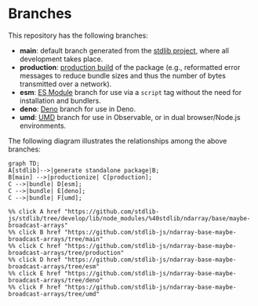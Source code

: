 <!--

@license Apache-2.0

Copyright (c) 2022 The Stdlib Authors.

Licensed under the Apache License, Version 2.0 (the "License");
you may not use this file except in compliance with the License.
You may obtain a copy of the License at

    http://www.apache.org/licenses/LICENSE-2.0

Unless required by applicable law or agreed to in writing, software
distributed under the License is distributed on an "AS IS" BASIS,
WITHOUT WARRANTIES OR CONDITIONS OF ANY KIND, either express or implied.
See the License for the specific language governing permissions and
limitations under the License.

-->

# Branches

This repository has the following branches:

-   **main**: default branch generated from the [stdlib project][stdlib-url], where all development takes place.
-   **production**: [production build][production-url] of the package (e.g., reformatted error messages to reduce bundle sizes and thus the number of bytes transmitted over a network).
-   **esm**: [ES Module][esm-url] branch for use via a `script` tag without the need for installation and bundlers.
-   **deno**: [Deno][deno-url] branch for use in Deno.
-   **umd**: [UMD][umd-url] branch for use in Observable, or in dual browser/Node.js environments.

The following diagram illustrates the relationships among the above branches:

```mermaid
graph TD;
A[stdlib]-->|generate standalone package|B;
B[main] -->|productionize| C[production];
C -->|bundle| D[esm];
C -->|bundle| E[deno];
C -->|bundle| F[umd];

%% click A href "https://github.com/stdlib-js/stdlib/tree/develop/lib/node_modules/%40stdlib/ndarray/base/maybe-broadcast-arrays"
%% click B href "https://github.com/stdlib-js/ndarray-base-maybe-broadcast-arrays/tree/main"
%% click C href "https://github.com/stdlib-js/ndarray-base-maybe-broadcast-arrays/tree/production"
%% click D href "https://github.com/stdlib-js/ndarray-base-maybe-broadcast-arrays/tree/esm"
%% click E href "https://github.com/stdlib-js/ndarray-base-maybe-broadcast-arrays/tree/deno"
%% click F href "https://github.com/stdlib-js/ndarray-base-maybe-broadcast-arrays/tree/umd"
```

[stdlib-url]: https://github.com/stdlib-js/stdlib/tree/develop/lib/node_modules/%40stdlib/ndarray/base/maybe-broadcast-arrays
[production-url]: https://github.com/stdlib-js/ndarray-base-maybe-broadcast-arrays/tree/production
[deno-url]: https://github.com/stdlib-js/ndarray-base-maybe-broadcast-arrays/tree/deno
[umd-url]: https://github.com/stdlib-js/ndarray-base-maybe-broadcast-arrays/tree/umd
[esm-url]: https://github.com/stdlib-js/ndarray-base-maybe-broadcast-arrays/tree/esm